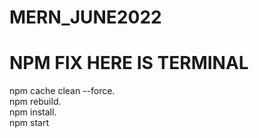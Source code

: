# MERN_JUNE2022


# NPM FIX HERE IS TERMINAL
npm cache clean --force.\
npm rebuild.\
npm install.\
npm start